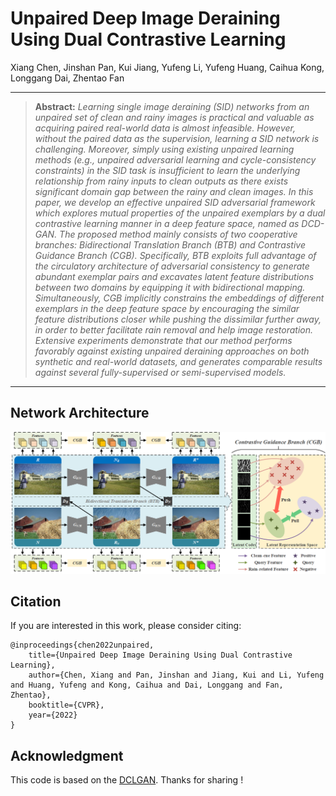 # Unpaired Deep Image Deraining Using Dual Contrastive Learning

Xiang Chen, Jinshan Pan, Kui Jiang, Yufeng Li, Yufeng Huang, Caihua Kong, Longgang Dai, Zhentao Fan

<hr />

> **Abstract:** *Learning single image deraining (SID) networks from an unpaired set of clean and rainy images is practical and valuable as acquiring paired real-world data is almost infeasible. However, without the paired data as the supervision, learning a SID network is challenging. Moreover, simply using existing unpaired learning methods (e.g., unpaired adversarial learning and cycle-consistency constraints) in the SID task is insufficient to learn the underlying relationship from rainy inputs to clean outputs as there exists significant domain gap between the rainy and clean images. In this paper, we develop an effective unpaired SID adversarial framework which explores mutual properties of the unpaired exemplars by a dual contrastive learning manner in a deep feature space, named as DCD-GAN. The proposed method mainly consists of two cooperative branches: Bidirectional Translation Branch (BTB) and Contrastive Guidance Branch (CGB). Specifically, BTB exploits full advantage of the circulatory architecture of adversarial consistency to generate abundant exemplar pairs and excavates latent feature distributions between two domains by equipping it with bidirectional mapping. Simultaneously, CGB implicitly constrains the embeddings of different exemplars in the deep feature space by encouraging the similar feature distributions closer while pushing the dissimilar further away, in order to better facilitate rain removal and help image restoration. Extensive experiments demonstrate that our method performs favorably against existing unpaired deraining approaches on both synthetic and real-world datasets, and generates comparable results against several fully-supervised or semi-supervised models.* 
<hr />

## Network Architecture

<img src = "figure/network.png"> 

## Citation
If you are interested in this work, please consider citing:

    @inproceedings{chen2022unpaired,
        title={Unpaired Deep Image Deraining Using Dual Contrastive Learning}, 
        author={Chen, Xiang and Pan, Jinshan and Jiang, Kui and Li, Yufeng and Huang, Yufeng and Kong, Caihua and Dai, Longgang and Fan, Zhentao},
        booktitle={CVPR},
        year={2022}
    }

## Acknowledgment
This code is based on the [DCLGAN](https://github.com/JunlinHan/DCLGAN). Thanks for sharing !
